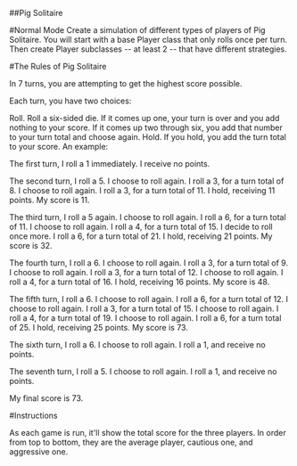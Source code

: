 ##Pig Solitaire



#Normal Mode
Create a simulation of different types of players of Pig Solitaire. You will start with a base Player class that only rolls once per turn. Then create Player subclasses -- at least 2 -- that have different strategies.


#The Rules of Pig Solitaire

In 7 turns, you are attempting to get the highest score possible.

Each turn, you have two choices:

Roll. Roll a six-sided die. If it comes up one, your turn is over and you add nothing to your score. If it comes up two through six, you add that number to your turn total and choose again.
Hold. If you hold, you add the turn total to your score.
An example:

The first turn, I roll a 1 immediately. I receive no points.

The second turn, I roll a 5. I choose to roll again. I roll a 3, for a turn total of 8. I choose to roll again. I roll a 3, for a turn total of 11. I hold, receiving 11 points. My score is 11.

The third turn, I roll a 5 again. I choose to roll again. I roll a 6, for a turn total of 11. I choose to roll again. I roll a 4, for a turn total of 15. I decide to roll once more. I roll a 6, for a turn total of 21. I hold, receiving 21 points. My score is 32.

The fourth turn, I roll a 6. I choose to roll again. I roll a 3, for a turn total of 9. I choose to roll again. I roll a 3, for a turn total of 12. I choose to roll again. I roll a 4, for a turn total of 16. I hold, receiving 16 points. My score is 48.

The fifth turn, I roll a 6. I choose to roll again. I roll a 6, for a turn total of 12. I choose to roll again. I roll a 3, for a turn total of 15. I choose to roll again. I roll a 4, for a turn total of 19. I choose to roll again. I roll a 6, for a turn total of 25. I hold, receiving 25 points. My score is 73.

The sixth turn, I roll a 6. I choose to roll again. I roll a 1, and receive no points.

The seventh turn, I roll a 5. I choose to roll again. I roll a 1, and receive no points.

My final score is 73.

#Instructions

As each game is run, it'll show the total score for the three players. In order from top to bottom, they are the average player, cautious one, and aggressive one. 
